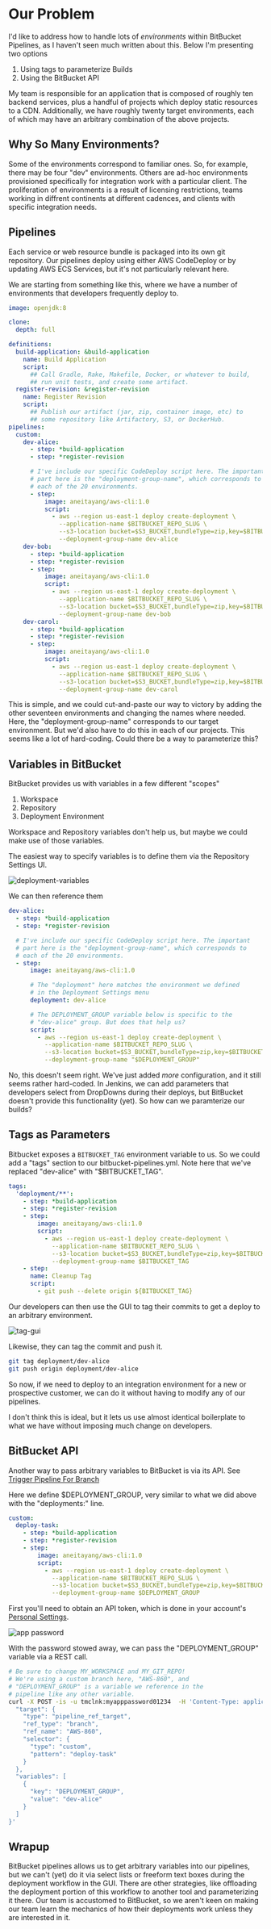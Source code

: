 # Our Problem

I'd like to address how to handle lots of _environments_ within BitBucket
Pipelines, as I haven't seen much written about this. Below I'm presenting
two options

1. Using tags to parameterize Builds
2. Using the BitBucket API

My team is responsible for an application that is composed of roughly ten
backend services, plus a handful of projects which deploy static resources
to a CDN. Additionally, we have roughly twenty target environments, each
of which may have an arbitrary combination of the above projects.

## Why So Many Environments?

Some of the environments correspond to familiar ones. So, for example,
there may be four "dev" environments. Others are ad-hoc environments
provisioned specifically for integration work with a particular client.
The proliferation of environments is a result of licensing restrictions,
teams working in diffrent continents at different cadences, and clients
with specific integration needs.

## Pipelines

Each service or web resource bundle is packaged into its own git repository. Our
pipelines deploy using either AWS CodeDeploy or by updating AWS ECS Services, but
it's not particularly relevant here.

We are starting from something like this, where we have a number of environments
that developers frequently deploy to.

```yaml
image: openjdk:8

clone:
  depth: full

definitions:
  build-application: &build-application
    name: Build Application
    script:
      ## Call Gradle, Rake, Makefile, Docker, or whatever to build,
      ## run unit tests, and create some artifact.
  register-revision: &register-revision
    name: Register Revision
    script:
      ## Publish our artifact (jar, zip, container image, etc) to
      ## some repository like Artifactory, S3, or DockerHub.
pipelines:
  custom:
    dev-alice:
      - step: *build-application
      - step: *register-revision

      # I've include our specific CodeDeploy script here. The important
      # part here is the "deployment-group-name", which corresponds to
      # each of the 20 environments.
      - step:
          image: aneitayang/aws-cli:1.0
          script:
            - aws --region us-east-1 deploy create-deployment \
              --application-name $BITBUCKET_REPO_SLUG \
              --s3-location bucket=$S3_BUCKET,bundleType=zip,key=$BITBUCKET_REPO_SLUG/$BITBUCKET_BUILD_NUMBER.zip \
              --deployment-group-name dev-alice
    dev-bob:
      - step: *build-application
      - step: *register-revision
      - step:
          image: aneitayang/aws-cli:1.0
          script:
            - aws --region us-east-1 deploy create-deployment \
              --application-name $BITBUCKET_REPO_SLUG \
              --s3-location bucket=$S3_BUCKET,bundleType=zip,key=$BITBUCKET_REPO_SLUG/$BITBUCKET_BUILD_NUMBER.zip \
              --deployment-group-name dev-bob
    dev-carol:
      - step: *build-application
      - step: *register-revision
      - step:
          image: aneitayang/aws-cli:1.0
          script:
            - aws --region us-east-1 deploy create-deployment \
              --application-name $BITBUCKET_REPO_SLUG \
              --s3-location bucket=$S3_BUCKET,bundleType=zip,key=$BITBUCKET_REPO_SLUG/$BITBUCKET_BUILD_NUMBER.zip \
              --deployment-group-name dev-carol
```

This is simple, and we could cut-and-paste our way to victory by adding the other
seventeen environments and changing the names where needed. Here, the
"deployment-group-name" corresponds to our target environment. But we'd also have
to do this in each of our projects. This seems like a lot of hard-coding. Could there
be a way to parameterize this?

## Variables in BitBucket

BitBucket provides us with variables in a few different "scopes"

1. Workspace
2. Repository
3. Deployment Environment

Workspace and Repository variables don't help us, but maybe we could make use of
those variables.

The easiest way to specify variables is to define them via the Repository Settings UI.

![deployment-variables](deployment-variables.png)

We can then reference them 

```yaml
dev-alice:
  - step: *build-application
  - step: *register-revision

  # I've include our specific CodeDeploy script here. The important
  # part here is the "deployment-group-name", which corresponds to
  # each of the 20 environments.
  - step:
      image: aneitayang/aws-cli:1.0

      # The "deployment" here matches the environment we defined
      # in the Deployment Settings menu
      deployment: dev-alice

      # The DEPLOYMENT_GROUP variable below is specific to the
      # "dev-alice" group. But does that help us?
      script:
        - aws --region us-east-1 deploy create-deployment \
          --application-name $BITBUCKET_REPO_SLUG \
          --s3-location bucket=$S3_BUCKET,bundleType=zip,key=$BITBUCKET_REPO_SLUG/$BITBUCKET_BUILD_NUMBER.zip \
          --deployment-group-name "$DEPLOYMENT_GROUP"
```

No, this doesn't seem right. We've just added _more_ configuration, and it still seems
rather hard-coded. In Jenkins, we can add parameters that developers select
from DropDowns during their deploys, but BitBucket doesn't provide this
functionality (yet). So how can we paramterize our builds?

## Tags as Parameters

Bitbucket exposes a `BITBUCKET_TAG` environment variable to us. So we could
add a "tags" section to our bitbucket-pipelines.yml. Note here that
we've replaced "dev-alice" with "$BITBUCKET_TAG".

```yaml
tags:
  'deployment/**':
    - step: *build-application
    - step: *register-revision
    - step:
        image: aneitayang/aws-cli:1.0
        script:
          - aws --region us-east-1 deploy create-deployment \
            --application-name $BITBUCKET_REPO_SLUG \
            --s3-location bucket=$S3_BUCKET,bundleType=zip,key=$BITBUCKET_REPO_SLUG/$BITBUCKET_BUILD_NUMBER.zip \
            --deployment-group-name $BITBUCKET_TAG
    - step:
      name: Cleanup Tag
      script:
        - git push --delete origin ${BITBUCKET_TAG}
```

Our developers can then use the GUI to tag their commits to get a deploy
to an arbitrary environment.

![tag-gui](tag-gui.png)

Likewise, they can tag the commit and push it.

```sh
git tag deployment/dev-alice
git push origin deployment/dev-alice
```

So now, if we need to deploy to an integration environment for a new or
prospective customer, we can do it without having to modify any of our
pipelines.

I don't think this is ideal, but it lets us use almost identical boilerplate
to what we have without imposing much change on developers.

## BitBucket API

Another way to pass arbitrary variables to BitBucket is via its API. See
[Trigger Pipeline For Branch](https://developer.atlassian.com/bitbucket/api/2/reference/resource/repositories/%7Bworkspace%7D/%7Brepo_slug%7D/pipelines/#post)

Here we define $DEPLOYMENT_GROUP, very similar to what we did above with the
"deployments:" line.

```yaml
custom:
  deploy-task:
    - step: *build-application
    - step: *register-revision
    - step:
        image: aneitayang/aws-cli:1.0
        script:
          - aws --region us-east-1 deploy create-deployment \
            --application-name $BITBUCKET_REPO_SLUG \
            --s3-location bucket=$S3_BUCKET,bundleType=zip,key=$BITBUCKET_REPO_SLUG/$BITBUCKET_BUILD_NUMBER.zip \
            --deployment-group-name $DEPLOYMENT_GROUP
```

First you'll need to obtain an API token, which is done in your account's [Personal Settings](https://bitbucket.org/account/settings/app-passwords/).

![app password](app-password.png)

With the password stowed away, we can pass the "DEPLOYMENT_GROUP" variable via a REST call.

```sh
# Be sure to change MY_WORKSPACE and MY_GIT_REPO!
# We're using a custom branch here, "AWS-860", and
# "DEPLOYMENT_GROUP" is a variable we reference in the
# pipeline like any other variable.
curl -X POST -is -u tmclnk:myapppassword01234  -H 'Content-Type: application/json'  https://api.bitbucket.org/2.0/repositories/MY_WORKSPACE/MY_GIT_REPO/pipelines/ -d '{
  "target": {
    "type": "pipeline_ref_target",
    "ref_type": "branch",
    "ref_name": "AWS-860",
    "selector": {
      "type": "custom",
      "pattern": "deploy-task"
    }
  },
  "variables": [
    {
      "key": "DEPLOYMENT_GROUP",
      "value": "dev-alice"
    }
  ]
}'
```

## Wrapup

BitBucket pipelines allows us to get arbitrary variables into our pipelines,
but we can't (yet) do it via select lists or freeform text boxes during
the deployment workflow in the GUI. There are other strategies, like offloading
the deployment portion of this workflow to another tool and parameterizing it
there. Our team is accustomed to BitBucket, so we aren't keen on making our team
learn the mechanics of how their deployments work unless they are interested
in it.
